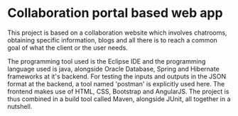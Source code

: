 # Collaboration portal based web app
This project is based on a collaboration website which involves chatrooms, obtaining specific information, blogs and all there is to reach a common goal of what the client or the user needs.

The programming tool used is the Eclipse IDE and the programming language used is java, alongside Oracle Database, Spring and Hibernate frameworks at it's backend. For testing the inputs and outputs in the JSON format at the backend, a tool named 'postman' is explicitly used here. The frontend makes use of HTML, CSS, Bootstrap and AngularJS. The project is thus combined in a build tool called Maven, alongside JUnit, all together in a nutshell.
